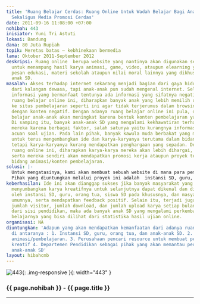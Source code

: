 ```yaml
---
title: 'Ruang Belajar Cerdas: Ruang Online Untuk Wadah Belajar Bagi Anak SD, Berkreasi
  Sekaligus Media Promosi Cerdas'
date: 2011-09-16 11:08:00 +07:00
nohibah: 443
inisiator: Yuni Tri Astuti
lokasi: Bandung
dana: 80 Juta Rupiah
topik: Meretas batas – kebhinekaan bermedia
lama: Oktober 2011-September 2012
deskripsi: Ruang online  berupa website yang nantinya akan digunakan sebagai wadah
  untuk menampung hasil karya animasi, game, video, ataupun elearning yang mengandung
  pesan edukasi, materi sekolah ataupun nilai moral lainnya yang dikhususkan bagi
  anak SD.
masalah: Akses terhadap internet sekarang menjadi bagian dari gaya hidup. Tak hanya
  dari kalangan dewasa, tapi anak-anak pun sudah mengenal internet. Selain sumber
  informasi yang bermanfaat tentunya ada informasi yang sifatnya negatif. Dengan adanya
  ruang belajar online ini, diharapkan banyak anak yang lebih memilih untuk berkunjung
  ke situs pembelajaran seperti ini agar tidak terjerumus dalam browsing internet
  dengan konten negatif. Dengan adanya ruang belajar online ini pula, diharapkan motivasi
  belajar anak-anak akan meningkat karena bentuk konten pembelajaran yang menarik.
  Di samping itu, banyak anak-anak SD yang mengalami kekhawatiran terhadap hasil UAN
  mereka karena berbagai faktor, salah satunya yaitu kurangnya informasi mengenai
  acuan soal ujian. Pada lain pihak, banyak kawula muda berbakat yang mempunyai potensi
  untuk terus mengembangkan ide dan karya-karyanya terutama dalam bidang animasi,
  tetapi karya-karyanya kurang mendapatkan penghargaan yang sepadan. Dengan adanya
  ruang online ini, diharapkan karya-karya mereka akan lebih dihargai, bermanfaat,
  serta mereka sendiri akan mendapatkan promosi kerja ataupun proyek terkait dengan
  bidang animasi/konten pembelajaran.
solusi: |-
  Untuk mengatasinya, kami akan membuat sebuah website di mana para pembuat animasi/konten pembelajaran akan meng-upload karya-karyanya untuk selanjutnya dapat diunduh(didownload) secara gratis sebagai media utama maupun pendukung belajar bagi anak SD. Setiap bulannya akan diadakan reward yang akan diberikan kepada penyumbang karya pembelajaran berdasarkan jumlah rating dan download terbanyak. Keuntungan lain yang akan didapat, yaitu mereka akan mendapatkan tawaran kerja maupun proyek. Dengan demikian, diharapkan banyak masyarakat yang akan tertarik untuk ikut menyumbangkan ide dan karyanya untuk kepentingan pendidikan. Adapun mengenai konten-konten yang ada, akan disediakan oleh pemerintah sehingga telah disesuaikan dengan kurikulum belajar. Pemerintah diberikah hak akses untuk memantau perkembangan belajar masing-masing anak.
  Pihak yang diuntungkan melalui proyek ini adalah  instansi SD, guru, orang tua, dan anak-anak SD,  pembuat konten animasi/pembelajaran,  perusahaan pencari resource untuk membuat pembuatan proyek kreatif, dan  Departemen Pendidikan sebagai pihak yang akan memantau perkembangan belajar anak-anak SD
keberhasilan: Ide ini akan dianggap sukses jika banyak masyarakat yang tertarik untuk
  menyumbangkan karya kreatifnya untuk selanjutnya dapat dikenal dan dimanfaatkan
  oleh instansi SD, guru, orang tua, siswa SD pada khususnya, dan masyarakat pada
  umumnya, serta mendapatkan feedback positif. Selain itu, terjadi juga peningkatan
  jumlah visitor, jumlah download, dan jumlah upload karya setiap bulannya. Sedangkan
  dari sisi pendidikan, maka ada banyak anak SD yang mengalami perkembangan pada kemampuan
  belajarnya yang bisa dilihat dari statistika hasil ujian online.
organisasi: NA
diuntungkan: 'Adapun yang akan mendapatkan kemanfaatan dari adanya ruang online ini,
  di antaranya : 1. Instansi SD, guru, orang tua, dan anak-anak SD. 2. Pembuat konten
  animasi/pembelajaran. 3. Perusahaan pencari resource untuk membuat pembuatan proyek
  kreatif 4. Departemen Pendidikan sebagai pihak yang akan memantau perkembangan belajar
  anak-anak SD'
layout: hibahcmb
---
```


![443](/static/img/hibahcmb/443.png){: .img-responsive }{: width="443" }

### {{ page.nohibah }} - {{ page.title }}

---
